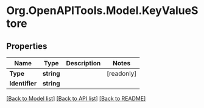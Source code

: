 # Org.OpenAPITools.Model.KeyValueStore

## Properties

| Name           | Type       | Description | Notes      |
| -------------- | ---------- | ----------- | ---------- |
| **Type**       | **string** |             | [readonly] |
| **Identifier** | **string** |             |

[[Back to Model list]](../README.md#documentation-for-models)
[[Back to API list]](../README.md#documentation-for-api-endpoints)
[[Back to README]](../README.md)
